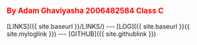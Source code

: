 ---
---

<span style="color:red; font-weight:bold; font-size:larger;">By Adam Ghaviyasha 2006482584 Class C</span>
<br><br>
[LINKS]({{ site.baseurl }}/LINKS/) ---
[LOG]({{ site.baseurl }}{{ site.myloglink }}) ---
[GITHUB]({{ site.githublink }})
<br>
